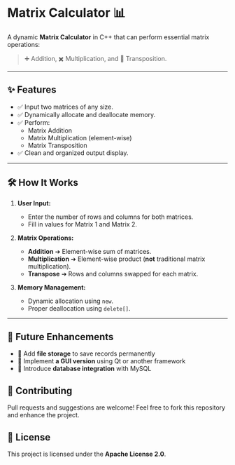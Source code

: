 # Matrix Calculator 📊

A dynamic **Matrix Calculator** in C++ that can perform essential matrix operations:
> ➕ Addition, ✖️ Multiplication, and 🐄 Transposition.

---

## ✨ Features

- ✅ Input two matrices of any size.
- ✅ Dynamically allocate and deallocate memory.
- ✅ Perform:
  - Matrix Addition
  - Matrix Multiplication (element-wise)
  - Matrix Transposition
- ✅ Clean and organized output display.

---

## 🛠️ How It Works

1. **User Input:**
   - Enter the number of rows and columns for both matrices.
   - Fill in values for Matrix 1 and Matrix 2.

2. **Matrix Operations:**
   - **Addition** ➔ Element-wise sum of matrices.
   - **Multiplication** ➔ Element-wise product (**not** traditional matrix multiplication).
   - **Transpose** ➔ Rows and columns swapped for each matrix.

3. **Memory Management:**
   - Dynamic allocation using `new`.
   - Proper deallocation using `delete[]`.

---


## 🎯 Future Enhancements
- 🔹 Add **file storage** to save records permanently
- 🔹 Implement **a GUI version** using Qt or another framework
- 🔹 Introduce **database integration** with MySQL

## 🤝 Contributing
Pull requests and suggestions are welcome! Feel free to fork this repository and enhance the project.

## 📜 License
This project is licensed under the **Apache License 2.0**.

